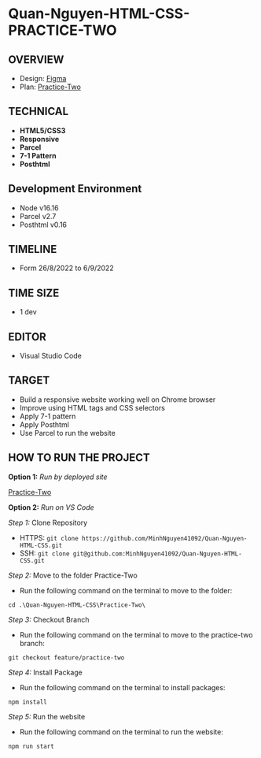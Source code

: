 # Quan-Nguyen-HTML-CSS-PRACTICE-TWO

## OVERVIEW	
- Design: [Figma](https://www.figma.com/file/dM4fuTbvN1JNbJlB0DTeS8/main-(Copy)?node-id=0%3A1)
- Plan: [Practice-Two](https://docs.google.com/document/d/1Pyq5nqn7Qvd3oDS8OXrg5oxBliiYbr0KCB80WQL-S74/edit)

## TECHNICAL	
- **HTML5/CSS3**
- **Responsive**
- **Parcel**
- **7-1 Pattern**
- **Posthtml**

## Development Environment
- Node v16.16
- Parcel v2.7
- Posthtml v0.16

## TIMELINE
- Form 26/8/2022 to 6/9/2022 

## TIME SIZE
- 1 dev

## EDITOR
- Visual Studio Code

## TARGET
- Build a responsive website working well on Chrome browser
- Improve using HTML tags and CSS selectors
- Apply 7-1 pattern
- Apply Posthtml
- Use Parcel to run the website


## HOW TO RUN THE PROJECT
**Option 1:** *Run by deployed site* 

[Practice-Two](https://moderno-furnitures.netlify.app/)

**Option 2:** *Run on VS Code*

*Step 1:* Clone Repository

- HTTPS: `git clone https://github.com/MinhNguyen41092/Quan-Nguyen-HTML-CSS.git`
- SSH: `git clone git@github.com:MinhNguyen41092/Quan-Nguyen-HTML-CSS.git`

*Step 2:* Move to the folder Practice-Two

- Run the following command on the terminal to move to the folder:

`cd .\Quan-Nguyen-HTML-CSS\Practice-Two\`

*Step 3:* Checkout Branch

- Run the following command on the terminal to move to the practice-two branch:

`git checkout feature/practice-two`

*Step 4:* Install Package

- Run the following command on the terminal to install packages: 

`npm install`

*Step 5:* Run the website

- Run the following command on the terminal to run the website: 

`npm run start`